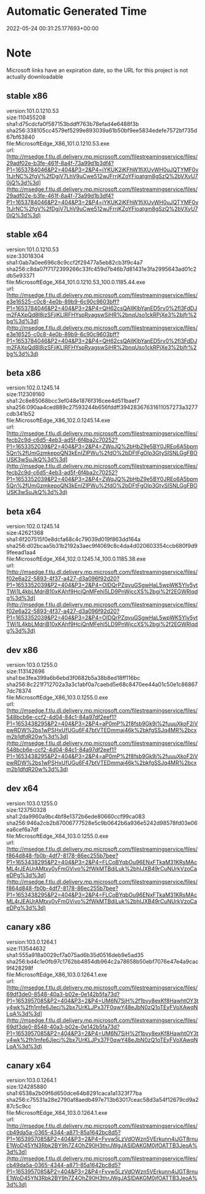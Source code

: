 # Automatic Generated Time
2022-05-24 00:31:25.177693+00:00

# Note
Microsoft links have an expiration date, so the URL for this project is not actually downloadable

## stable x86
version:101.0.1210.53  
size:110455208  
sha1:d75cdcfa0f587153bddff763b78efad4e6488f3b  
sha256:338105cc4579ef5299e893039a61b50bf9ee5834edefe7572bf735d67bf63840  
file:MicrosoftEdge_X86_101.0.1210.53.exe  
url:[http://msedge.f.tlu.dl.delivery.mp.microsoft.com/filestreamingservice/files/29adf02e-b3fe-461f-8a4f-73a99d1b3df4?P1=1653784046&P2=404&P3=2&P4=iYKUK2jKFhW1fiXUvWH0uJQTYMF0v1tJrNC%2fgV%2fDgjV7LhV9uCwe512wJFrrjKZoYFioatgm8gSzQ%2bVXyU70jQ%3d%3d](http://msedge.f.tlu.dl.delivery.mp.microsoft.com/filestreamingservice/files/29adf02e-b3fe-461f-8a4f-73a99d1b3df4?P1=1653784046&P2=404&P3=2&P4=iYKUK2jKFhW1fiXUvWH0uJQTYMF0v1tJrNC%2fgV%2fDgjV7LhV9uCwe512wJFrrjKZoYFioatgm8gSzQ%2bVXyU70jQ%3d%3d)  

## stable x64
version:101.0.1210.53  
size:33018304  
sha1:0ab7a0ee696c8c9ccf2f29477a5eb82cb3f9c4a7  
sha256:c8da07f7172399266c33fc459d7b46b7d81431e3fa2995643ad01c2db5e93371  
file:MicrosoftEdge_X64_101.0.1210.53_100.0.1185.44.exe  
url:[http://msedge.f.tlu.dl.delivery.mp.microsoft.com/filestreamingservice/files/e3e16525-c0c8-4e0b-89b9-6c90c9603bff?P1=1653784046&P2=404&P3=2&P4=QH62csQAllKlbYanED5rv0%2fl3FdDJm2FAXpQd8I8jzSFjiKLIRFHYspRyagswSiHR%2bnqUso1ckRPjXe3%2bjfr%2bg%3d%3d](http://msedge.f.tlu.dl.delivery.mp.microsoft.com/filestreamingservice/files/e3e16525-c0c8-4e0b-89b9-6c90c9603bff?P1=1653784046&P2=404&P3=2&P4=QH62csQAllKlbYanED5rv0%2fl3FdDJm2FAXpQd8I8jzSFjiKLIRFHYspRyagswSiHR%2bnqUso1ckRPjXe3%2bjfr%2bg%3d%3d)  

## beta x86
version:102.0.1245.14  
size:112309160  
sha1:2c8e85068bcc3ef048e1876f316cee4d511baef7  
sha256:090aa4ced889c27593244b656fddff39428367631611057273a3277cdb341b52  
file:MicrosoftEdge_X86_102.0.1245.14.exe  
url:[http://msedge.f.tlu.dl.delivery.mp.microsoft.com/filestreamingservice/files/fecb2c9d-c6d5-4eb3-ad5f-6f4ba2c70252?P1=1653352039&P2=404&P3=2&P4=ZWqJQ%2bHbZ9e5BY0JREo6A5bpm5Qn%2fUmGzmkepoQN3kEnIZlPWu%2fdO%2bDFtFgOlp3GtySISNLGgFBOUSK3wSuJkQ%3d%3d](http://msedge.f.tlu.dl.delivery.mp.microsoft.com/filestreamingservice/files/fecb2c9d-c6d5-4eb3-ad5f-6f4ba2c70252?P1=1653352039&P2=404&P3=2&P4=ZWqJQ%2bHbZ9e5BY0JREo6A5bpm5Qn%2fUmGzmkepoQN3kEnIZlPWu%2fdO%2bDFtFgOlp3GtySISNLGgFBOUSK3wSuJkQ%3d%3d)  

## beta x64
version:102.0.1245.14  
size:42621368  
sha1:6f207515f0e8dcfa68c4c79039d019f863dd164a  
sha256:d02bcaa5b31b2192a3aec9f4069c8c4da4d020603354ccb680f9d99feead1aa4  
file:MicrosoftEdge_X64_102.0.1245.14_100.0.1185.38.exe  
url:[http://msedge.f.tlu.dl.delivery.mp.microsoft.com/filestreamingservice/files/f02e6a22-5893-4f37-a427-d3a096f92d20?P1=1653352039&P2=404&P3=2&P4=OIDQrPZqyuGSgwHaL5wpWK5Ylv5ytTWi1L4kbLMdrjB10xKAhf9HciQnMFehl5LD9PnWjccXS%2bgi%2f2EGWRlqdg%3d%3d](http://msedge.f.tlu.dl.delivery.mp.microsoft.com/filestreamingservice/files/f02e6a22-5893-4f37-a427-d3a096f92d20?P1=1653352039&P2=404&P3=2&P4=OIDQrPZqyuGSgwHaL5wpWK5Ylv5ytTWi1L4kbLMdrjB10xKAhf9HciQnMFehl5LD9PnWjccXS%2bgi%2f2EGWRlqdg%3d%3d)  

## dev x86
version:103.0.1255.0  
size:113142696  
sha1:be3fea399a6b6ebd3f0682b5a38b8ed18ff116bc  
sha256:8c221f712702a3a3c1abf0a7caebd5e68c8470ee44a01c50e1c868677dc78374  
file:MicrosoftEdge_X86_103.0.1255.0.exe  
url:[http://msedge.f.tlu.dl.delivery.mp.microsoft.com/filestreamingservice/files/548bcb6e-ccf2-4d04-84c1-84a97df2eef1?P1=1653438295&P2=404&P3=2&P4=aP0mP%2f8fsb9Gk9i%2fuuuXkoF2iVpwRDW%2bs1wPSHxUfUGu6F47btVTEDmmaj46k%2bkfgSSJq4MR%2bcxm2b1dfdR20w%3d%3d](http://msedge.f.tlu.dl.delivery.mp.microsoft.com/filestreamingservice/files/548bcb6e-ccf2-4d04-84c1-84a97df2eef1?P1=1653438295&P2=404&P3=2&P4=aP0mP%2f8fsb9Gk9i%2fuuuXkoF2iVpwRDW%2bs1wPSHxUfUGu6F47btVTEDmmaj46k%2bkfgSSJq4MR%2bcxm2b1dfdR20w%3d%3d)  

## dev x64
version:103.0.1255.0  
size:123750328  
sha1:2da9960a9bc4bf8e1372b6ede80660ccf99ca083  
sha256:946a2cb2b87006777528e5c9b0642b6a936e5242d98578fd03e06ea6cef6a7df  
file:MicrosoftEdge_X64_103.0.1255.0.exe  
url:[http://msedge.f.tlu.dl.delivery.mp.microsoft.com/filestreamingservice/files/f864d848-fb0b-4df7-8178-86ec255b7bee?P1=1653438295&P2=404&P3=2&P4=FLCoBYqbOu96ENxFTkaM31KRsMAcML4rJEAUrAMtxy0yFmGVivo%2fWkMTBdiLuk%2bhIJXB49rCuNUrkVzoCaeDPg%3d%3d](http://msedge.f.tlu.dl.delivery.mp.microsoft.com/filestreamingservice/files/f864d848-fb0b-4df7-8178-86ec255b7bee?P1=1653438295&P2=404&P3=2&P4=FLCoBYqbOu96ENxFTkaM31KRsMAcML4rJEAUrAMtxy0yFmGVivo%2fWkMTBdiLuk%2bhIJXB49rCuNUrkVzoCaeDPg%3d%3d)  

## canary x86
version:103.0.1264.1  
size:113544632  
sha1:555a918a0029cf7a075ad6b35d0516deb9e5ad35  
sha256:bd4c1e0fb97c1762bb4854db964c2a78658b50ebf7076e47e4a9cac9f428298f  
file:MicrosoftEdge_X86_103.0.1264.1.exe  
url:[http://msedge.f.tlu.dl.delivery.mp.microsoft.com/filestreamingservice/files/69df3de0-8548-40a3-b02e-0e142b5fa73d?P1=1653957085&P2=404&P3=2&P4=UM6N7SjH%2f1bvy8exKf8HawhtOY3ty4wk%2fh1mfe6Jlecj%2bx7UrKLJPx37F0qwY48eJbN0zQ1oTEyFVoXAwqNLqA%3d%3d](http://msedge.f.tlu.dl.delivery.mp.microsoft.com/filestreamingservice/files/69df3de0-8548-40a3-b02e-0e142b5fa73d?P1=1653957085&P2=404&P3=2&P4=UM6N7SjH%2f1bvy8exKf8HawhtOY3ty4wk%2fh1mfe6Jlecj%2bx7UrKLJPx37F0qwY48eJbN0zQ1oTEyFVoXAwqNLqA%3d%3d)  

## canary x64
version:103.0.1264.1  
size:124285880  
sha1:6538a2b09f6d650dce64b8291caca1a1323f77ba  
sha256:c75531a28e2790af8aedb497e713b63017ceac58d3a54f12679cd9a287c5c9cc  
file:MicrosoftEdge_X64_103.0.1264.1.exe  
url:[http://msedge.f.tlu.dl.delivery.mp.microsoft.com/filestreamingservice/files/cb49da5a-0365-4344-a871-85a1642bc8d5?P1=1653957085&P2=404&P3=2&P4=Fvvw5LzVdOWzn5VErkunn4jJGT8rnuE1WoD45YN3Rbk2BY9h7Z4OhZ90H3thrJWgJASIDAKGM0jfOATTB3JeoA%3d%3d](http://msedge.f.tlu.dl.delivery.mp.microsoft.com/filestreamingservice/files/cb49da5a-0365-4344-a871-85a1642bc8d5?P1=1653957085&P2=404&P3=2&P4=Fvvw5LzVdOWzn5VErkunn4jJGT8rnuE1WoD45YN3Rbk2BY9h7Z4OhZ90H3thrJWgJASIDAKGM0jfOATTB3JeoA%3d%3d)  

